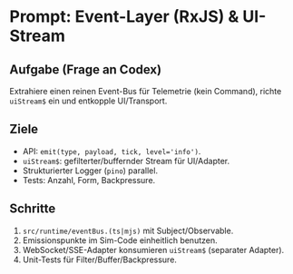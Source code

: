 # Prompt: Event-Layer (RxJS) & UI-Stream

## Aufgabe (Frage an Codex)

Extrahiere einen reinen Event-Bus für Telemetrie (kein Command), richte `uiStream$` ein und entkopple UI/Transport.

## Ziele

- API: `emit(type, payload, tick, level='info')`.
- `uiStream$`: gefilterter/buffernder Stream für UI/Adapter.
- Strukturierter Logger (`pino`) parallel.
- Tests: Anzahl, Form, Backpressure.

## Schritte

1. `src/runtime/eventBus.(ts|mjs)` mit Subject/Observable.
2. Emissionspunkte im Sim-Code einheitlich benutzen.
3. WebSocket/SSE-Adapter konsumieren `uiStream$` (separater Adapter).
4. Unit-Tests für Filter/Buffer/Backpressure.
